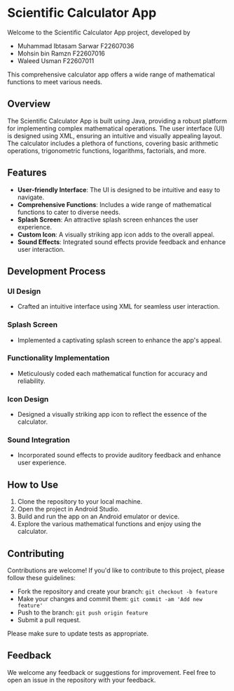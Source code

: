 # Scientific Calculator App

Welcome to the Scientific Calculator App project, developed by 
- Muhammad Ibtasam Sarwar F22607036
- Mohsin bin Ramzn F22607016
- Waleed Usman F22607011

This comprehensive calculator app offers a wide range of mathematical functions to meet various needs.

## Overview

The Scientific Calculator App is built using Java, providing a robust platform for implementing complex mathematical operations. The user interface (UI) is designed using XML, ensuring an intuitive and visually appealing layout. The calculator includes a plethora of functions, covering basic arithmetic operations, trigonometric functions, logarithms, factorials, and more.

## Features

- **User-friendly Interface**: The UI is designed to be intuitive and easy to navigate.
- **Comprehensive Functions**: Includes a wide range of mathematical functions to cater to diverse needs.
- **Splash Screen**: An attractive splash screen enhances the user experience.
- **Custom Icon**: A visually striking app icon adds to the overall appeal.
- **Sound Effects**: Integrated sound effects provide feedback and enhance user interaction.

## Development Process

### UI Design
- Crafted an intuitive interface using XML for seamless user interaction.

### Splash Screen
- Implemented a captivating splash screen to enhance the app's appeal.

### Functionality Implementation
- Meticulously coded each mathematical function for accuracy and reliability.

### Icon Design
- Designed a visually striking app icon to reflect the essence of the calculator.

### Sound Integration
- Incorporated sound effects to provide auditory feedback and enhance user experience.

## How to Use

1. Clone the repository to your local machine.
2. Open the project in Android Studio.
3. Build and run the app on an Android emulator or device.
4. Explore the various mathematical functions and enjoy using the calculator.

## Contributing
Contributions are welcome! If you'd like to contribute to this project, please follow these guidelines:

- Fork the repository and create your branch: `git checkout -b feature`
- Make your changes and commit them: `git commit -am 'Add new feature'`
- Push to the branch: `git push origin feature`
- Submit a pull request.

Please make sure to update tests as appropriate.


## Feedback

We welcome any feedback or suggestions for improvement. Feel free to open an issue in the repository with your feedback.
